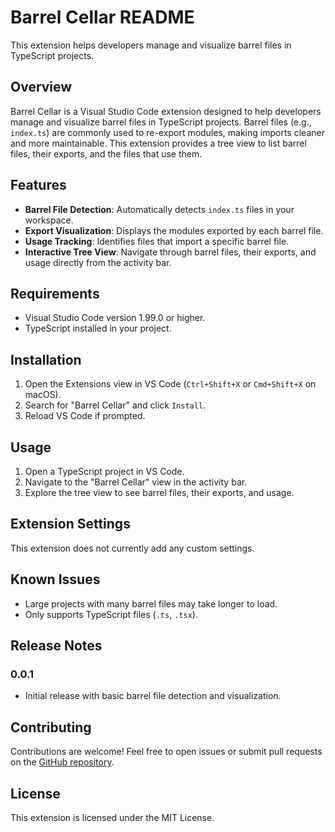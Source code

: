 # Barrel Cellar README

This extension helps developers manage and visualize barrel files in TypeScript projects.

## Overview

Barrel Cellar is a Visual Studio Code extension designed to help developers manage and visualize barrel files in TypeScript projects. Barrel files (e.g., `index.ts`) are commonly used to re-export modules, making imports cleaner and more maintainable. This extension provides a tree view to list barrel files, their exports, and the files that use them.

## Features

- **Barrel File Detection**: Automatically detects `index.ts` files in your workspace.
- **Export Visualization**: Displays the modules exported by each barrel file.
- **Usage Tracking**: Identifies files that import a specific barrel file.
- **Interactive Tree View**: Navigate through barrel files, their exports, and usage directly from the activity bar.

## Requirements

- Visual Studio Code version 1.99.0 or higher.
- TypeScript installed in your project.

## Installation

1. Open the Extensions view in VS Code (`Ctrl+Shift+X` or `Cmd+Shift+X` on macOS).
2. Search for "Barrel Cellar" and click `Install`.
3. Reload VS Code if prompted.

## Usage

1. Open a TypeScript project in VS Code.
2. Navigate to the "Barrel Cellar" view in the activity bar.
3. Explore the tree view to see barrel files, their exports, and usage.

## Extension Settings

This extension does not currently add any custom settings.

## Known Issues

- Large projects with many barrel files may take longer to load.
- Only supports TypeScript files (`.ts`, `.tsx`).

## Release Notes

### 0.0.1

- Initial release with basic barrel file detection and visualization.

## Contributing

Contributions are welcome! Feel free to open issues or submit pull requests on the [GitHub repository](https://github.com/tjagithub/barrelcellar).

## License

This extension is licensed under the MIT License.
